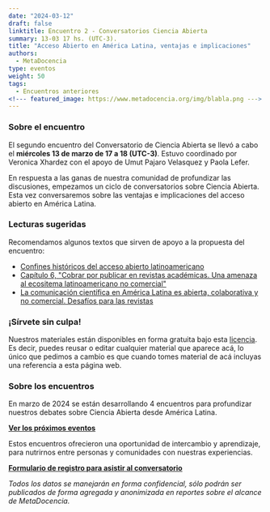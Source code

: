 ```yaml
---
date: "2024-03-12"
draft: false
linktitle: Encuentro 2 - Conversatorios Ciencia Abierta
summary: 13-03 17 hs. (UTC-3). 
title: "Acceso Abierto en América Latina, ventajas e implicaciones"
authors:
  - MetaDocencia
type: eventos
weight: 50
tags:
  - Encuentros anteriores
<!--- featured_image: https://www.metadocencia.org/img/blabla.png --->
---
```


<!--- ![Grupo de Estudio Pre NASA TOPS, encuentro 1. Módulo 1: El “Ethos” de la Ciencia Abierta. Miércoles 24/01 a las 17 hs. (UTC-3). Coordina Melissa Black](https://www.metadocencia.org/img/blabla.jpg) --->

### Sobre el encuentro

El segundo encuentro del Conversatorio de Ciencia Abierta se llevó a cabo el **miércoles 13 de marzo de 17 a 18 (UTC-3)**. Estuvo coordinado por Veronica Xhardez con el apoyo de Umut Pajaro Velasquez y Paola Lefer.

En respuesta a las ganas de nuestra comunidad de profundizar las discusiones, empezamos un ciclo de conversatorios sobre Ciencia Abierta. Esta vez conversaremos sobre las ventajas e implicaciones del acceso abierto en América Latina.


### Lecturas sugeridas

Recomendamos algunos textos que sirven de apoyo a la propuesta del encuentro:

- [Confines históricos del acceso abierto latinoamericano](https://zenodo.org/records/4385309)
- [Capítulo 6, "Cobrar por publicar en revistas académicas. Una amenaza al ecositema latinoamericano no comercial"](https://www.clacso.org/wp-content/uploads/2022/01/Conocimiento-abierto.pdf)
- [La comunicación científica en América Latina es abierta, colaborativa y no comercial. Desafíos para las revistas](https://www.palabraclave.fahce.unlp.edu.ar/article/view/PCe065)

<!--- ### Materiales del evento

- [Presentación](https://docs.google.com/presentation/d/blabla/edit?usp=sharing)

- [Video del encuentro](https://youtu.be/SotP_QwBDj8)--->


### ¡Sírvete sin culpa!

Nuestros materiales están disponibles en forma gratuita bajo esta [licencia](https://creativecommons.org/licenses/by/4.0/deed.es). Es decir, puedes reusar o editar cualquier material que aparece acá, lo único que pedimos a cambio es que cuando tomes material de acá incluyas una referencia a esta página web.

### Sobre los encuentros

En marzo de 2024 se están desarrollando 4 encuentros para profundizar nuestros debates sobre Ciencia Abierta desde América Latina. 

**[Ver los próximos eventos](https://www.metadocencia.org/eventos)**

Estos encuentros ofrecieron una oportunidad de intercambio y aprendizaje, para nutrirnos entre personas y comunidades con nuestras experiencias.

**[Formulario de registro para asistir al conversatorio](https://docs.google.com/forms/d/e/1FAIpQLSe2_d08ZLEComUlsUwzHKPhiGcEuN2u1oq1gdvRcAXLfWz8ww/viewform)**

*Todos los datos se manejarán en forma confidencial, sólo podrán ser publicados de forma agregada y anonimizada en reportes sobre el alcance de MetaDocencia.*
